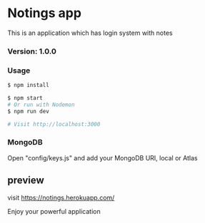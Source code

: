 # Notings app

This is an application which has login system with notes

### Version: 1.0.0

### Usage

```sh
$ npm install
```

```sh
$ npm start
# Or run with Nodemon
$ npm run dev

# Visit http://localhost:3000
```

### MongoDB

Open "config/keys.js" and add your MongoDB URI, local or Atlas

## preview

visit <a href="https://notings.herokuapp.com/">https://notings.herokuapp.com/</a>

<bold>Enjoy your powerful application</bold>
